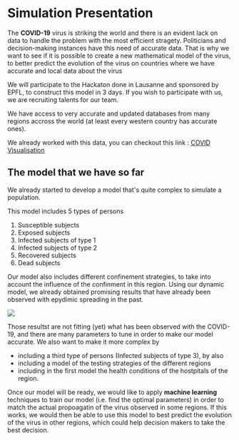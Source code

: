 # Simulation Presentation

The **COVID-19** virus is striking the world and there is an evident lack on data to handle the problem with the most efficient stragety. Politicians and decision-making instances have this need of accurate data. That is why we want to see if it is possible to create a new mathematical model of the virus, to better predict the evolution of the virus on countries where we have accurate and local data about the virus

We will participate to the Hackaton done in Lausanne and sponsored by EPFL, to construct this model in 3 days. If you wish to participate with us, we are recruiting talents for our team. 

We have access to very accurate and updated databases from many regions accross the world (at least every western country has accurate ones). 

We already worked with this data, you can checkout this link : [COVID Visualisation](README.md)

## The model that we have so far

We already started to develop a model that's quite complex to simulate a population. 

This model includes 5 types of persons
1. Susceptible subjects
2. Exposed subjects
3. Infected subjects of type 1
4. Infected subjects of type 2
5. Recovered subjects
6. Dead subjects

Our model also includes different confinement strategies, to take into account the influence of the confinment in this region. Using our dynamic model, we already obtained promising results that have already been observed with epydimic spreading in the past. 

![]('./figures/sim.png')

Those resultst are not fitting (yet) what has been observed with the COVID-19, and there are many parameters to tune in order to make our model accurate. 
We also want to make it more complex by 
- including a third type of persons (Infected subjects of type 3), by also
- including a model of the testing strategies of the different regions
- including in the first model the health conditions of the hostpitals of the region. 

Once our model will be ready, we would like to apply **machine learning** techniques to train our model (i.e. find the optimal parameters) in order to match the actual propoagatin of the virus observed in some regions. If this works, we would then be able to use this model to best predict the evolution of the virus in other regions, which could help decision makers to take the best decision. 
